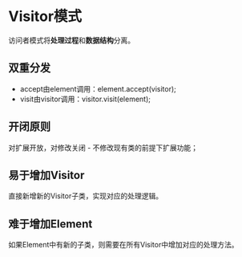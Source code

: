 # Visitor模式
访问者模式将**处理过程**和**数据结构**分离。

## 双重分发
* accept由element调用：element.accept(visitor);
* visit由visitor调用：visitor.visit(element);

## 开闭原则
对扩展开放，对修改关闭 - 不修改现有类的前提下扩展功能；

## 易于增加Visitor
直接新增新的Visitor子类，实现对应的处理逻辑。

## 难于增加Element
如果Element中有新的子类，则需要在所有Visitor中增加对应的处理方法。



